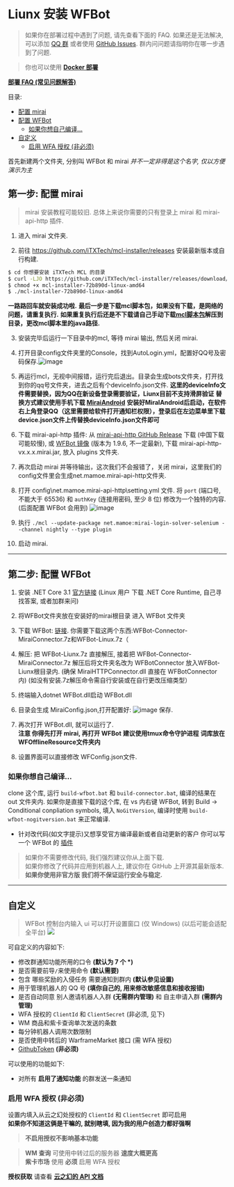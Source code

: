 # Liunx 安装 WFBot

> 如果你在部署过程中遇到了问题, 请先查看下面的 FAQ. 如果还是无法解决, 可以添加 [QQ 群](http://shang.qq.com/wpa/qunwpa?idkey=1a6da96f714791f3289ee2cafb98847efefd5c5d28e913b6bdf71b8d07e35c53) 或者使用 [GitHub Issues](https://github.com/TRKS-Team/WFBot/issues). 群内问问题请指明你在哪一步遇到了问题.

> 你也可以使用 [**Docker 部署**](docker.md)

[**部署 FAQ (常见问题解答)**](faq.md)

目录:

- [配置 mirai](#第一步-配置-mirai)
- [配置 WFBot](#第二步-配置-wfbot)
  - [如果你想自己编译...](#如果你想自己编译)
- [自定义](#自定义)
  - [启用 WFA 授权 (非必须)](#启用-wfa-授权-非必须)

首先新建两个文件夹, 分别叫 WFBot 和 mirai _并不一定非得是这个名字, 仅以方便演示为主_

## 第一步: 配置 mirai
> mirai 安装教程可能较旧. 总体上来说你需要的只有登录上 mirai 和 mirai-api-http 插件. 

1. 进入 mirai 文件夹.

2. 前往 <https://github.com/iTXTech/mcl-installer/releases> 安装最新版本或自行构建.

```bash
$ cd 你想要安装 iTXTech MCL 的目录
$ curl -LJO https://github.com/iTXTech/mcl-installer/releases/download/72b890d/mcl-installer-72b890d-linux-amd64 # 如果是macOS，就将链接中的 linux 修改为 macos
$ chmod +x mcl-installer-72b890d-linux-amd64
$ ./mcl-installer-72b890d-linux-amd64
```
**一路路回车就安装成功啦.**
**最后一步是下载mcl脚本包，如果没有下载，是网络的问题，请重复执行.**
**如果重复执行后还是不下载请自己手动下载[mcl脚本包](https://github.com/iTXTech/mirai-console-loader/releases)解压到目录，更改mcl脚本里的java路径.**

3. 安装完毕后运行一下目录中的mcl, 等待 mirai 输出, 然后关闭 mirai.

4. 打开目录config文件夹里的Console，找到AutoLogin.yml，配置好QQ号及密码保存.![image](https://user-images.githubusercontent.com/52833112/125388125-83923800-e3d1-11eb-9488-5e853ae16472.png)

5. 再运行mcl，无视中间报错，运行完后退出。目录会生成bots文件夹，打开找到你的qq号文件夹，进去之后有个deviceInfo.json文件.
   **这里的deviceInfo文件需要替换，因为QQ在新设备登录需要验证，Liunx目前不支持滑屏验证**
   **替换方式建议使用手机下载 [ MiraiAndroid](https://github.com/mzdluo123/MiraiAndroid/releases)**
   **安装好MiralAndroid后启动，在软件右上角登录QQ（这里需要给软件打开通知栏权限），登录后在左边菜单里下载device.json文件上传替换deviceInfo.json文件即可**
   
5. 下载 mirai-api-http 插件: 从 [mirai-api-http GitHub Release](https://github.com/project-mirai/mirai-api-http/releases/latest) 下载 (中国下载可能较慢), 或 [WFBot 镜像](https://orange-hill-1312.therealkamisama.workers.dev/https://github.com/project-mirai/mirai-api-http/releases/download/v1.9.6/mirai-api-http-v1.9.6.mirai.jar) (版本为 1.9.6, 不一定最新), 下载 mirai-api-http-vx.x.x.mirai.jar, 放入 plugins 文件夹.

6. 再次启动 mirai 并等待输出，这次我们不会报错了，关闭 mirai，这里我们的config文件里会生成net.mamoe.mirai-api-http文件夹.

6. 打开 config\net.mamoe.mirai-api-http\setting.yml 文件. 将 `port` (端口号, 不能大于 65536) 和 `authKey` (连接用密码, 至少 8 位) 修改为一个独特的内容. (后面配置 WFBot 会用到)
   ![image](https://user-images.githubusercontent.com/52833112/125391568-4c268a00-e3d7-11eb-84ff-a77a0065e494.png)

7. 执行 `./mcl --update-package net.mamoe:mirai-login-solver-selenium --channel nightly --type plugin`

8. 启动 mirai.

---

## 第二步: 配置 WFBot

1. 安装 .NET Core 3.1 [官方链接](https://dotnet.microsoft.com/download/dotnet-core/3.1) 
   (Linux 用户 下载 .NET Core Runtime, 自己寻找答案, 或者加群来问)

2. 将WFBot文件夹放在安装好的mirai根目录 进入 WFBot 文件夹

3. 下载 WFBot: [链接](https://github.com/TRKS-Team/WFBot/releases/latest). 你需要下载这两个东西:WFBot-Connector-MiraiConnector.7z和WFBot-Linux.7z（

4. 解压: 把 WFBot-Liunx.7z 直接解压, 接着把 WFBot-Connector-MiraiConnector.7z 解压后将文件夹名改为 WFBotConnector 放入WFBot-Liunx根目录内. 
   (确保 MiraiHTTPConnector.dll 直接在 WFBotConnector 内)
   (如没有安装.7z解压命令需自行安装或在自行更改压缩类型）

5. 终端输入dotnet WFBot.dll启动 WFBot.dll

6. 目录会生成 MiraiConfig.json,打开配置好:
   ![image](https://user-images.githubusercontent.com/52833112/125391845-b808f280-e3d7-11eb-9881-9769bd2cfd2d.png)
   保存.

7. 再次打开 WFBot.dll, 就可以运行了.  
   **注意 你得先打开 mirai, 再打开 WFBot**
   **建议使用tmux命令守护进程**
   **词库放在WFOfflineResource文件夹内**

8. 设置界面可以直接修改 WFConfig.json文件.

### 如果你想自己编译...

clone 这个库, 运行 `build-wfbot.bat` 和 `build-connector.bat`, 编译的结果在 out 文件夹内.
如果你是直接下载的这个库, 在 vs 内右键 WFBot, 转到 Build -> Conditional conpliation symbols, 填入 `NoGitVersion`, 编译时使用 `build-wfbot-nogitversion.bat` 来正常编译.

- 针对改代码(如文字提示)又想享受官方编译最新或者自动更新的客户 你可以写一个 WFBot 的 [插件](plugin.md)

> 如果你不需要修改代码, 我们强烈建议你从上面下载.  
> 如果你修改了代码并应用到机器人上, 建议你在 GitHub 上开源其最新版本.  
> **如果你使用非官方版 我们将不保证运行安全与稳定.**

---

## 自定义

> WFBot 控制台内输入 ui 可以打开设置窗口 (仅 Windows) (以后可能会适配全平台)
> ![](images/2021-01-20-23-36-00.png)

可自定义的内容如下:

- 修改群通知功能所用的口令 **(默认为 7 个 \*)**
- 是否需要前导`/`来使用命令 **(默认需要)**
- 包含 哪些奖励的入侵任务 需要通知到群内 **(默认参见设置)**
- 用于管理机器人的 QQ 号 **(填你自己的, 用来修改敏感信息和接收报错)**
- 是否自动同意 别人邀请机器人入群 **(无需群内管理)** 和 自主申请入群 **(需群内管理)**
- WFA 授权的 `ClientId` 和 `ClientSecret` (非必须, 见下)
- WM 商品和紫卡查询单次发送的条数
- 每分钟机器人调用次数限制
- 是否使用中转后的 WarframeMarket 接口 (需 WFA 授权)
- [GithubToken](token.md) **(非必须)**

可以使用的功能如下:

- 对所有 **启用了通知功能** 的群发送一条通知

### 启用 WFA 授权 **(非必须)**

设置内填入从云之幻处授权的 `ClientId` 和 `ClientSecret` 即可启用  
**如果你不知道这俩是干嘛的, 就别瞎填, 因为我的用户创造力都好强啊**

> **不启用授权不影响基本功能**

> **WM 查询** 可使用中转过后的服务器 **速度大概更高**  
> **紫卡市场** 使用 **必须** 启用 WFA 授权

**授权获取** 请查看 **[云之幻的 API 文档](https://www.richasy.cn/wfa-api-apply/)**
